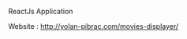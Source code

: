 ReactJs Application

Website : http://yolan-pibrac.com/movies-displayer/

<!-- The site is currently unavailable because of the internet provider -->


